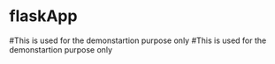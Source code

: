 # flaskApp

#This is used for the demonstartion purpose only
#This is used for the demonstartion purpose only
